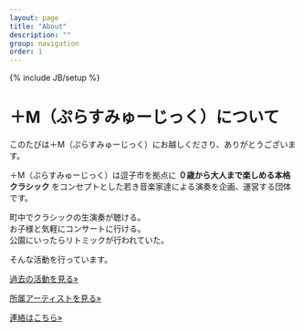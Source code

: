 ```yaml
---
layout: page
title: "About"
description: ""
group: navigation
order: 1
---
```

{% include JB/setup %}

# ＋M（ぷらすみゅーじっく）について

このたびは＋M（ぷらすみゅーじっく）にお越しくださり、ありがとうございます。

＋M（ぷらすみゅーじっく）は逗子市を拠点に __０歳から大人まで楽しめる本格クラシック__ をコンセプトとした若き音楽家達による演奏を企画、運営する団体です。

町中でクラシックの生演奏が聴ける。  
お子様と気軽にコンサートに行ける。  
公園にいったらリトミックが行われていた。

そんな活動を行っています。

<p><a class="btn btn-info" href="{{ BASE_PATH }}/activity.html" role="button">過去の活動を見る»</a></p>
<p><a class="btn btn-info" href="{{ BASE_PATH }}/artists.html" role="button">所属アーティストを見る»</a></p>

<p><a class="btn btn-info" href="{{ BASE_PATH }}/contact.html" role="button">連絡はこちら»</a></p>
